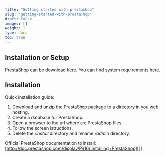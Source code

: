 ```yaml
---
title: "Getting started with prestashop"
slug: "getting-started-with-prestashop"
draft: false
images: []
weight: 1
type: docs
toc: true
---
```


## Installation or Setup
PrestaShop can be download [here][1]. You can find system requirements [here][2].


  [1]: https://www.prestashop.com/en/download
  [2]: https://www.prestashop.com/en/system-requirements

## Installation
Quick installation guide:
 1. Download and unzip the PrestaShop package to a directory in you web hosting.
 2. Create a database for PrestaShop.
 3. Open a browser to the url where are PrestaShop files.
 4. Follow the screen istructions.
 5. Delete the */install* directory and rename */admin* directory.

Official PrestaShop documentation to install:
[http://doc.prestashop.com/display/PS16/Installing+PrestaShop][1]


  [1]: http://doc.prestashop.com/display/PS16/Installing+PrestaShop

